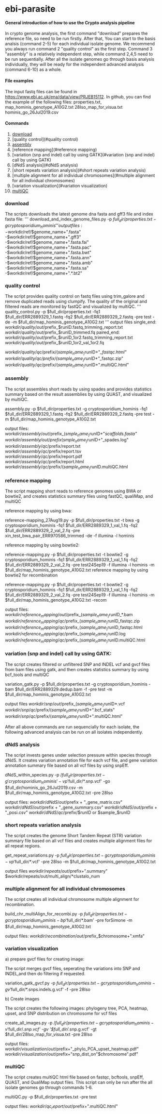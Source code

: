 # ebi-parasite


#### General introduction of how to use the Crypto analysis pipeline

In crypto genome analysis, the first command "download" prepares the reference file, so need to be run firstly. After that, You can start to the basis analsis (command 2-5) for each individual isolate genome. We recommend you always run command 2 "quality control" as the first step. Command 3 "assembly" is a relatively independent step, while command 2,4,5 need to be run sequentially. After all the isolate genomes go through basis analysis individually, they will be ready for the independent advanced analysis (command 6-10) as a whole. 

#### File examples

The input fastq files can be found in https://www.ebi.ac.uk/ena/data/view/PRJEB15112.
In github, you can find the example of the following files: 
  properties.txt, 
  map_hominis_genotype_A10G2.txt
  28Iso_map_for_visua.txt
  hominis_go_26Jul2019.csv

#### Commands
1. [download](#download)
2. [quality control](#quality control)
3. [assembly](#assembly)
4. [reference mapping](#reference mapping)
5. [variation (snp and indel) call by using GATK](#variation (snp and indel) call by using GATK)
6. [dNdS analysis](#dNdS analysis)
7. [short repeats variation analysis](#short repeats variation analysis)
8. [multiple alignment for all individual chromosomes](#multiple alignment for all individual chromosomes) 
9. [variation visualization](#variation visualization)
10. [multiQC](#multiQC)               

### download 

The scripts downloads the latest genome dna fasta and gff3 file and index fasta file:
'''
download_and_index_genome_files.py -p $full_dir/properties.txt -g cryptosporidium_hominis
'''
output files:
-$workdir/ref/$genome_name+".fasta"
-$workdir/ref/$genome_name+".gff3"
-$workdir/ref/$genome_name+".fasta.fai"
-$workdir/ref/$genome_name+".fasta.pac"
-$workdir/ref/$genome_name+".fasta.bwt"
-$workdir/ref/$genome_name+".fasta.ann"
-$workdir/ref/$genome_name+".fasta.amb"
-$workdir/ref/$genome_name+".fasta.sa"
-$workdir/ref/$genome_name+".*.bt2"

### quality control

The script provides quality control on fastq files using trim_galore and remove
duplicated reads using clumpify. The quality of the original and filtered
reads are monitored by fastQC and visualized by multiQC.
'''
quality_control.py -p $full_dir/properties.txt -fq1 $full_dir/ERR2889329_1.fastq -fq2 $full_dir/ERR2889329_2.fastq -pre test -de -m $full_dir/map_hominis_genotype_A10G2.txt
'''
output files
single_end:
$workdir/quality/out/$prefix_$runID.fastq_trimming_report.txt
$workdir/quality/out/$prefix_$runID_trimmed.fq
paired_end:
$workdir/quality/out/$prefix_$runID_1or2.fastq_trimming_report.txt
$workdir/quality/out/$prefix_$runID_1or2_val_1or2.fq

$workdir/quality/qc/$prefix/($sample_name_)$runID+"*_fastqc.html"
$workdir/quality/qc/$prefix/($sample_name_)$runID+"*_fastqc.zip"
$workdir/quality/qc/$prefix/($sample_name_)$runID+".multiQC.html"

### assembly

The script assembles short reads by using spades and provides statistics summary
based on the result assemblies by using QUAST, and visualized by multiQC.

assembly.py -p $full_dir/properties.txt -g cryptosporidium_hominis -fq1 $full_dir/ERR2889329_1.fastq -fq2 $full_dir/ERR2889329_2.fastq -pre test -m $full_dir/map_hominis_genotype_A10G2.txt

output files:
$workdir/assembly/out/$prefix_($smple_name_)$runID+"_scaffolds.fasta"
$workdir/assembly/out/$prefix_($smple_name_)$runID+"_spades.log"
$workdir/assembly/qc/$prefix/report.txt
$workdir/assembly/qc/$prefix/report.tsv
$workdir/assembly/qc/$prefix/report.pdf
$workdir/assembly/qc/$prefix/report.html
$workdir/assembly/qc/$prefix/($sample_name_)$runID.multiQC.html

### reference mapping

The script mapping short reads to reference genomes using BWA or bowtie2, and creates 
statistics summary files using fastQC, qualiMap, and multiQC

reference mapping by using bwa:

reference-mapping_27Aug19.py -p $full_dir/properties.txt -t bwa -g cryptosporidium_hominis -fq1 $full_dir/ERR2889329_1_val_1.fq -fq2 $full_dir/ERR2889329_2_val_2.fq -pre xin_test_bwa_pair_ERR970586_trimmed -de -f illumina -l hominis

reference mapping by using bowtie2:

reference-mapping.py -p $full_dir/properties.txt -t bowtie2 -g cryptosporidium_hominis -fq1 $full_dir/ERR2889329_1_val_1.fq -fq2 $full_dir/ERR2889329_2_val_2.fq -pre test24Sep19 -f illumina -l hominis -m $full_dir/map_hominis_genotype_A10G2.txt
reference mapping by using bowtie2 for recombination

reference-mapping.py -p $full_dir/properties.txt -t bowtie2 -g cryptosporidium_hominis -fq1 $full_dir/ERR2889329_1_val_1.fq -fq2 $full_dir/ERR2889329_2_val_2.fq -pre test24Sep19 -f illumina -l hominis -m $full_dir/map_hominis_genotype_A10G2.txt -recom

output files:
$workdir/reference_mapping/out/$prefix_($sample_name_)$runID_*.bam
$workdir/reference_mapping/qc/$prefix_($sample_name_)$runID_fastqc.zip
$workdir/reference_mapping/qc/$prefix_($sample_name_)$runID_fastqc.html
$workdir/reference_mapping/qc/$prefix_($sample_name_)$runID.log
$workdir/reference_mapping/qc/$prefix_($sample_name_)$runID.multiQC.html

### variation (snp and indel) call by using GATK:

The script creates filtered or unfiltered SNP and INDEL vcf and gvcf files
from bam files using gatk, and then creates statistics summary by using
bcf_tools and multiQC

variation_gatk.py -p $full_dir/properties.txt -g cryptosporidium_hominis -bam $full_dir/ERR2889329.dedup.bam -f -pre test -m $full_dir/map_hominis_genotype_A10G2.txt

output files
$workdir/snp/out/$prefix_($sample_name_)$runID*.vcf
$workdir/snp/qc/$prefix/($sample_name_)$runID+".bcf_stats"
$workdir/snp/qc/$prefix/($sample_name_)$runID+".multiQC.html"

After all above commands are run sequencially for each isolate, the following advanced analysis can be run on all isolates independently.

### dNdS analysis

The script invests genes under selection pressure within species through dNdS. It
creates variation annotation file for each vcf file, and gene variation
annotation summary file based on all vcf files by using snpEff.

dNdS_within_species.py -p /$full_dir/properties.txt -g 'cryptosporidium_hominis' -vp '$full_dir/*.snp.vcf' -go $full_dir/hominis_go_26Jul2019.csv -m $full_dir/map_hominis_genotype_A10G2.txt -pre 28Iso

output files:
$workdir/dNdS/out/$prefix + "_gene_matrix.csv"
$workdir/dNdS/out/$prefix + "_gene_summary.csv"
$workdir/dNdS/out/$prefix + "_posi.csv"
$workdir/dNdS/qc/$prefix/$runID or $sample_$runID

### short repeats variation analysis

The script creates the genome Short Tandem Repeat (STR) variation summary file
based on all vcf files and creates multiple alignment files for all repeat regions.

get_repeat_variations.py -p $full_dir/properties.txt -g cryptosporidium_hominis -vp '$full_dir/*.vcf' -pre 28Iso -m $full_dir/map_hominis_genotype_A10G2.txt

output files
$workdir/repeats/out/$prefix+".summary"
$workdir/repeats/out/multi_align/*clustalo_num

### multiple alignment for all individual chromosomes

The script creates all individual chromosome multiple alignment for recombination.

build_chr_multiAlign_for_recombi.py -p $full_dir/properties.txt -g cryptosporidium_hominis -bp '$full_dir/*.bam' -pre forSimone -m $full_dir/map_hominis_genotype_A10G2.txt

output files:
$workdir/recombination/out/$prefix_$chromosome+".xmfa"

### variation visualization

a) prepare gvcf files for creating image:

The script merges gvcf files, seperating the variations into SNP and INDEL,and then do filtering if requested.

variation_gatk_gvcf.py -p $full_dir/properties.txt -g cryptosporidium_hominis -gv '$full_dir/*.snps.indels.g.vcf' -f -pre 28Iso

b) Create images

The script creates the following images: phylogeny tree, PCA, heatmap, upset, and SNP
distribution on chromosome for vcf files

create_all_images.py -p /$full_dir/properties.txt -g cryptosporidium_hominis -v '$full_dir/*.snp.vcf' -gv '$full_dir/*.snp.g.vcf' -gt $full_dir/28Iso_map_for_visua.txt -pre 28Iso

output files:
$workdir/visualization/out/$prefix+"_phylo_PCA_upset_heatmap.pdf"
$workdir/visualization/out/$prefix+"snp_dist_on"$chromosome".pdf"

### multiQC 

The script creates multiQC html file based on fastqc, bcftools, snpEff, QUAST, and
QualiMap output files. This script can only be run after the all isolate genomes go through commands 1-6.

multiQC.py -p $full_dir/properties.txt -pre test

output files:
$workdir/qc_report/out/$prefix+".multiQC.html"


